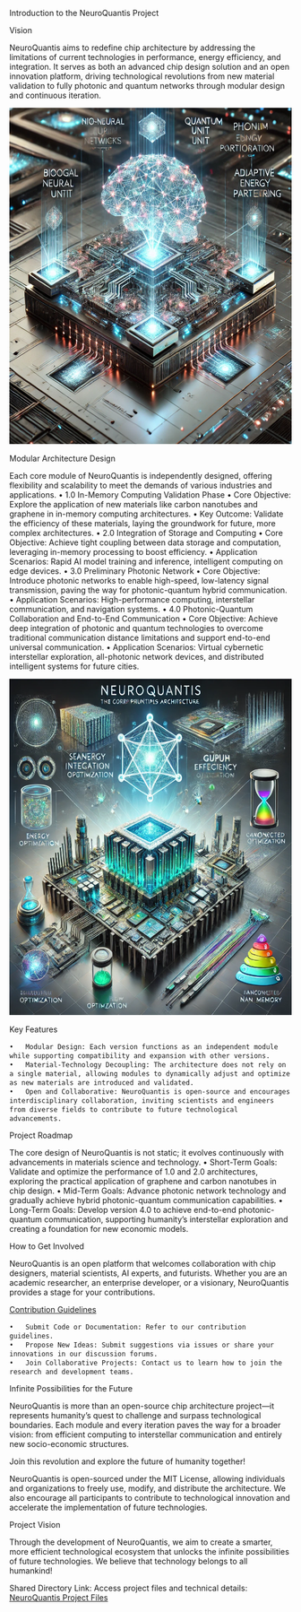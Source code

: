 Introduction to the NeuroQuantis Project


Vision

NeuroQuantis aims to redefine chip architecture by addressing the limitations of current technologies in performance, energy efficiency, and integration. It serves as both an advanced chip design solution and an open innovation platform, driving technological revolutions from new material validation to fully photonic and quantum networks through modular design and continuous iteration.

<img src="https://github.com/raw025/NeuroQuantis/blob/main/img/0250111203050.png" width="600" height="600">

Modular Architecture Design

Each core module of NeuroQuantis is independently designed, offering flexibility and scalability to meet the demands of various industries and applications.
	•	1.0 In-Memory Computing Validation Phase
	•	Core Objective: Explore the application of new materials like carbon nanotubes and graphene in in-memory computing architectures.
	•	Key Outcome: Validate the efficiency of these materials, laying the groundwork for future, more complex architectures.
	•	2.0 Integration of Storage and Computing
	•	Core Objective: Achieve tight coupling between data storage and computation, leveraging in-memory processing to boost efficiency.
	•	Application Scenarios: Rapid AI model training and inference, intelligent computing on edge devices.
	•	3.0 Preliminary Photonic Network
	•	Core Objective: Introduce photonic networks to enable high-speed, low-latency signal transmission, paving the way for photonic-quantum hybrid communication.
	•	Application Scenarios: High-performance computing, interstellar communication, and navigation systems.
	•	4.0 Photonic-Quantum Collaboration and End-to-End Communication
	•	Core Objective: Achieve deep integration of photonic and quantum technologies to overcome traditional communication distance limitations and support end-to-end universal communication.
	•	Application Scenarios: Virtual cybernetic interstellar exploration, all-photonic network devices, and distributed intelligent systems for future cities.

<img src="https://github.com/raw025/NeuroQuantis/blob/main/img/_20250111200432.png" width="600" height="600">

Key Features

	•	Modular Design: Each version functions as an independent module while supporting compatibility and expansion with other versions.
	•	Material-Technology Decoupling: The architecture does not rely on a single material, allowing modules to dynamically adjust and optimize as new materials are introduced and validated.
	•	Open and Collaborative: NeuroQuantis is open-source and encourages interdisciplinary collaboration, inviting scientists and engineers from diverse fields to contribute to future technological advancements.

Project Roadmap

The core design of NeuroQuantis is not static; it evolves continuously with advancements in materials science and technology.
	•	Short-Term Goals: Validate and optimize the performance of 1.0 and 2.0 architectures, exploring the practical application of graphene and carbon nanotubes in chip design.
	•	Mid-Term Goals: Advance photonic network technology and gradually achieve hybrid photonic-quantum communication capabilities.
	•	Long-Term Goals: Develop version 4.0 to achieve end-to-end photonic-quantum communication, supporting humanity’s interstellar exploration and creating a foundation for new economic models.

How to Get Involved

NeuroQuantis is an open platform that welcomes collaboration with chip designers, material scientists, AI experts, and futurists. Whether you are an academic researcher, an enterprise developer, or a visionary, NeuroQuantis provides a stage for your contributions.

<a href="https://github.com/raw025/NeuroQuantis/projects?query=is%3Aopen" >Contribution Guidelines</a>

	•	Submit Code or Documentation: Refer to our contribution guidelines.
	•	Propose New Ideas: Submit suggestions via issues or share your innovations in our discussion forums.
	•	Join Collaborative Projects: Contact us to learn how to join the research and development teams.


Infinite Possibilities for the Future

NeuroQuantis is more than an open-source chip architecture project—it represents humanity’s quest to challenge and surpass technological boundaries. Each module and every iteration paves the way for a broader vision: from efficient computing to interstellar communication and entirely new socio-economic structures.

Join this revolution and explore the future of humanity together!


NeuroQuantis is open-sourced under the MIT License, allowing individuals and organizations to freely use, modify, and distribute the architecture.
We also encourage all participants to contribute to technological innovation and accelerate the implementation of future technologies.

Project Vision

Through the development of NeuroQuantis, we aim to create a smarter, more efficient technological ecosystem that unlocks the infinite possibilities of future technologies. We believe that technology belongs to all humankind!

Shared Directory Link:
Access project files and technical details: <a href="https://drive.google.com/drive/folders/18Ui_xAWhDi8qwQ1prE7Bfr6ZhrNLrFrA?usp=drive_link" >NeuroQuantis Project Files</a>

